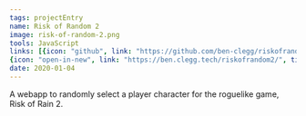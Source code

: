 ```yaml
---
tags: projectEntry
name: Risk of Random 2
image: risk-of-random-2.png
tools: JavaScript
links: [{icon: "github", link: "https://github.com/ben-clegg/riskofrandom2/", title: "GitHub"},
{icon: "open-in-new", link: "https://ben.clegg.tech/riskofrandom2/", title: "Link"}]
date: 2020-01-04
---
```


A webapp to randomly select a player character for the roguelike game, Risk of Rain 2.